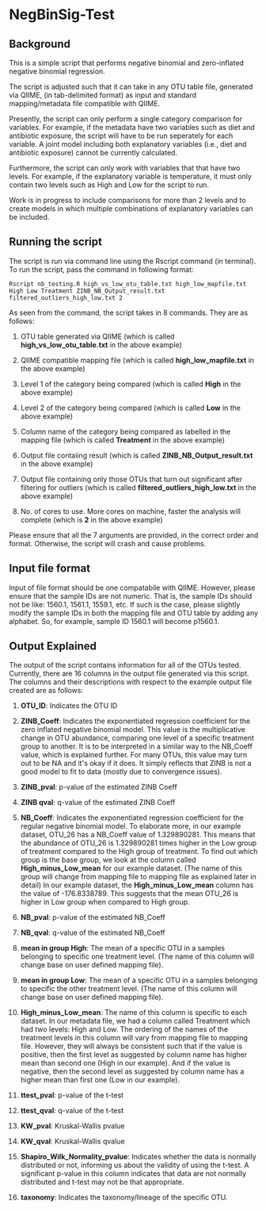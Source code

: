# NegBinSig-Test

Background
------

This is a simple script that performs negative binomial and zero-inflated negative binomial regression.

The script is adjusted such that it can take in any OTU table file, generated via QIIME, (in tab-delimited format) as input and standard mapping/metadata file compatible with QIIME.

Presently, the script can only perform a single category comparison for variables. For example, if the metadata have two
variables such as diet and antibiotic exposure, the script will have to be run seperately for each variable. A joint model
including both explanatory variables (i.e., diet and antibiotic exposure) cannot be currently calculated.

Furthermore, the script can only work with variables that that have two levels. For example, if the 
explanatory variable is temperature, it must only contain two levels such as High and Low for the script to run. 

Work is in progress to include comparisons for more than 2 levels and to create models in which multiple combinations of explanatory variables can be included.

Running the script
------

The script is run via command line using the Rscript command (in terminal). To run the script, pass the command in following format:

```Rscript nb_testing.R high_vs_low_otu_table.txt high_low_mapfile.txt High Low Treatment ZINB_NB_Output_result.txt filtered_outliers_high_low.txt 2```

As seen from the command, the script takes in 8 commands. They are as follows:

1) OTU table generated via QIIME (which is called **high_vs_low_otu_table.txt** in the above example)

2) QIIME compatible mapping file (which is called **high_low_mapfile.txt** in the above example)

3) Level 1 of the category being compared (which is called **High** in the above example)

4) Level 2 of the category being compared (which is called **Low** in the above example)

5) Column name of the category being compared as labelled in the mapping file (which is called **Treatment** in the above example)

6) Output file contaiing result (which is called **ZINB_NB_Output_result.txt** in the above example)

7) Output file containing only those OTUs that turn out significant after filtering for outliers (which is called **filtered_outliers_high_low.txt** in the above example)

8) No. of cores to use. More cores on machine, faster the analysis will complete (which is **2** in the above example)

Please ensure that all the 7 arguments are provided, in the correct order and format. Otherwise, the script will crash and cause problems.

Input file format
------

Input of file format should be one compatabile with QIIME. However, please ensure that the sample IDs are not numeric. That is, the sample IDs should not be like: 1560.1, 1561.1, 1559.1, etc. If such is the case, please slightly modify the sample IDs in both the mapping file and OTU table by adding any alphabet. So, for example, sample ID 1560.1 will become p1560.1.

Output Explained
------

The output of the script contains information for all of the OTUs tested. Currently, there are 16 columns in the output file generated via this script. The columns and their descriptions with respect to the example output file created are as follows:

1) **OTU_ID**: Indicates the OTU ID

2) **ZINB_Coeff**: Indicates the exponentiated regression coefficient for the zero inflated negative binomial model. This value is the multiplicative change in OTU abundance, comparing one level of a specific treatment group to another. It is to be interpreted in a similar way to the NB_Coeff value, which is explained further. For many OTUs, this value may turn out to be NA and it's okay if it does. It simply reflects that ZINB is not a good model to fit to data (mostly due to convergence issues).

3) **ZINB_pval**: p-value of the estimated ZINB Coeff

4) **ZINB qval**: q-value of the estimated ZINB Coeff

5) **NB_Coeff**: Indicates the exponentiated regression coefficient for the regular negative binomial model. To elaborate more,
in our example dataset, OTU_26 has a NB_Coeff value of 1.329890281. This means that the abundance of OTU_26 is 1.329890281 times higher in the Low group of treatment compared to the High group of treatment. To find out which group is the base group, we look at the column called **High_minus_Low_mean** for our example dataset. (The name of this group will change from mapping file to mapping file as explained later in detail) In our example dataset, the **High_minus_Low_mean** column has the value of -176.8338789. This suggests that the mean OTU_26 is higher in Low group when compared to High group.

6) **NB_pval**: p-value of the estimated NB_Coeff

7) **NB_qval**: q-value of the estimated NB_Coeff

8) **mean in group High**: The mean of a specific OTU in a samples belonging to specific one treatment level. (The name of this column will change base on user defined mapping file).

9) **mean in group Low**: The mean of a specific OTU in a samples belonging to specific the other treatment level. (The name of this column will change base on user defined mapping file).

10) **High_minus_Low_mean**: The name of this column is specific to each dataset. In our metadata file, we had a column called Treatment which had two levels: High and Low. The ordering of the names of the treatment levels in this column will vary from mapping file to mapping file. However, they will always be consistent such that if the value is positive, then the first level as suggested by column name has higher mean than second one (High in our example). And if the value is negative, then the second level as suggested by column name has a higher mean than first one (Low in our example).

11) **ttest_pval**: p-value of the t-test

12) **ttest_qval**: q-value of the t-test

13) **KW_pval**: Kruskal-Wallis pvalue

14) **KW_qval**: Kruskal-Wallis qvalue

15) **Shapiro_Wilk_Normality_pvalue**: Indicates whether the data is normally distributed or not, informing us about the validity of using the t-test. A significant p-value in this column indicates that data are not normally distributed and t-test may not be that appropriate. 

16) **taxonomy**: Indicates the taxonomy/lineage of the specific OTU.

